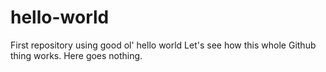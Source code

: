 # hello-world
First repository using good ol' hello world
Let's see how this whole Github thing works.
Here goes nothing.
